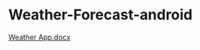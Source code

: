 # Weather-Forecast-android


[Weather App.docx](https://github.com/yazdanilyas/Weather-Forecast-android/files/9245029/Weather.App.docx)
